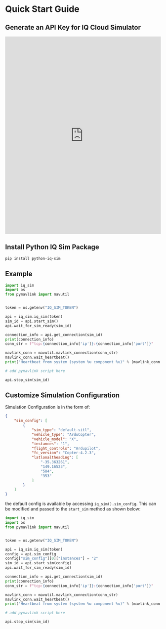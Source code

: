 # Quick Start Guide


## Generate an API Key for IQ Cloud Simulator
<iframe src="https://scribehow.com/embed/Generate_API_Key_for_IQ_Cloud_Simulator__YVeTUa8iS0mwl-HzgVa2Eg?removeLogo=true" width="100%" height="640" allowfullscreen frameborder="0"></iframe>

## Install Python IQ Sim Package

```bash
pip install python-iq-sim
```

## Example

```python
import iq_sim
import os
from pymavlink import mavutil


token = os.getenv("IQ_SIM_TOKEN")

api = iq_sim.iq_sim(token)
sim_id = api.start_sim()
api.wait_for_sim_ready(sim_id)

connection_info = api.get_connection(sim_id)
print(connection_info)
conn_str = f"tcp:{connection_info['ip']}:{connection_info['port']}"

mavlink_conn = mavutil.mavlink_connection(conn_str)
mavlink_conn.wait_heartbeat()
print("Heartbeat from system (system %u component %u)" % (mavlink_conn.target_system, mavlink_conn.target_system))

# add pymavlink script here

api.stop_sim(sim_id)
```

## Customize Simulation Configuration

Simulation Configuration is in the form of:
```json
{
    "sim_config": [
        {
            "sim_type": "default-sitl",
            "vehicle_type": "ArduCopter",
            "vehicle_model": "X",
            "instances": "1",
            "flight_controls": "Ardupilot",
            "fc_version": "Copter-4.2.3",
            "latlonaltheading": [
                "-35.363261",
                "149.16523",
                "584",
                "353"
            ]
        }
    ]
}
```
the default config is available by accessing `iq_sim().sim_config`. This can be modified and passed to the `start_sim` method as shown below:


```python
import iq_sim
import os
from pymavlink import mavutil


token = os.getenv("IQ_SIM_TOKEN")

api = iq_sim.iq_sim(token)
config = api.sim_config
config["sim_config"][0]["instances"] = "2"
sim_id = api.start_sim(config)
api.wait_for_sim_ready(sim_id)

connection_info = api.get_connection(sim_id)
print(connection_info)
conn_str = f"tcp:{connection_info['ip']}:{connection_info['port']}"

mavlink_conn = mavutil.mavlink_connection(conn_str)
mavlink_conn.wait_heartbeat()
print("Heartbeat from system (system %u component %u)" % (mavlink_conn.target_system, mavlink_conn.target_system))

# add pymavlink script here

api.stop_sim(sim_id)

```
